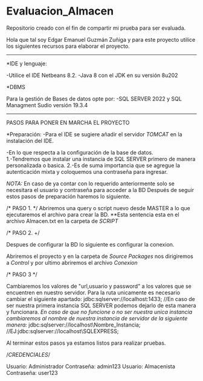 # Evaluacion_Almacen
Repositorio creado con el fin de compartir mi prueba para ser evaluada.

Hola que tal soy Edgar Emanuel Guzmán Zuñiga y para este proyecto utilice los siguientes recursos para elaborar el proyecto.
*************************************************************
*IDE y lenguaje:

-Utilice el IDE Netbeans 8.2.
-Java 8 con el JDK en su versión 8u202


*DBMS

Para la gestión de Bases de datos opte por:
-SQL SERVER 2022 y SQL Managment Sudio versión 19.3.4

*************************************************************
PASOS PARA PONER EN MARCHA EL PROYECTO

*Preparación: 
-Para el IDE se sugiere añadir el servidor *TOMCAT* en la instalación del IDE.

-En lo que respecta a la configuración de la base de datos.   
  1.-Tendremos que instalar una instancia de SQL SERVER primero de manera personalizada o basica.
  2.-Es de suma importancia que se agregue la autenticación mixta y coloquemos una contraseña para ingresar.

*NOTA:* En caso de ya contar con lo requerido anteriormente solo se necesitara el usuario y contraseña para acceder a la BD
Después de seguir estos pasos de preparación haremos lo siguiente.

/*
PASO 1. 
*/
Abriremos una query o script nuevo desde MASTER a lo que ejecutaremos el archivo para crear la BD.
**Esta sentencia esta en el archivo Almacen.txt en la carpeta de *SCRIPT*

/*
PASO 2.
+/

Despues de configurar la BD lo siguiente es configurar la conexion. 

Abriremos el proyecto y en la carpeta de *Source Packages* nos dirigiremos a *Control* y por ultimo abriremos el archivo *Conexion*

/*
PASO 3
*/

Cambiaremos los valores de "url,usuario y password" a los valores que se encuentren en nuestro servidor.
Para la ruta unicamente es necesario cambiar el siguiente apartado: 
jdbc:sqlserver://localhost:1433;  //En caso de ser nuestra primera instancia SQL SERVER podemos dejarlo de esta manera y funcionara.
*En caso de que no funcione o no ser nuestra unica instancia cambiaremos al nombre de nuestra instancia de servidor de la siguiente manera:*
jdbc:sqlserver://localhost\\Nombre_Instancia; //EJ:jdbc:sqlserver://localhost\\SQLEXPRESS;

Al terminar estos pasos ya estamos listos para realizar pruebas.


/*CREDENCIALES*/

Usuario: Administrador	Contraseña: admin123
Usuario: Almacenista	Contraseña: user123
